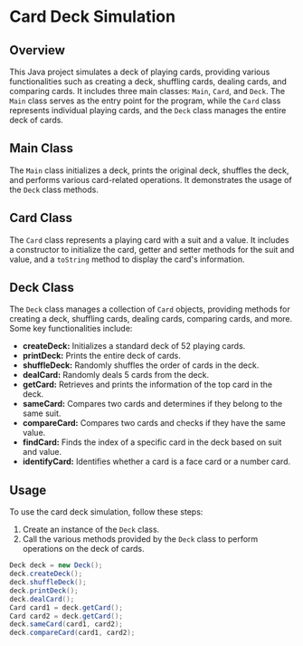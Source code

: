 # Card Deck Simulation

## Overview

This Java project simulates a deck of playing cards, providing various functionalities such as creating a deck, shuffling cards, dealing cards, and comparing cards. It includes three main classes: `Main`, `Card`, and `Deck`. The `Main` class serves as the entry point for the program, while the `Card` class represents individual playing cards, and the `Deck` class manages the entire deck of cards.

## Main Class

The `Main` class initializes a deck, prints the original deck, shuffles the deck, and performs various card-related operations. It demonstrates the usage of the `Deck` class methods.

## Card Class

The `Card` class represents a playing card with a suit and a value. It includes a constructor to initialize the card, getter and setter methods for the suit and value, and a `toString` method to display the card's information.

## Deck Class

The `Deck` class manages a collection of `Card` objects, providing methods for creating a deck, shuffling cards, dealing cards, comparing cards, and more. Some key functionalities include:

- **createDeck:** Initializes a standard deck of 52 playing cards.
- **printDeck:** Prints the entire deck of cards.
- **shuffleDeck:** Randomly shuffles the order of cards in the deck.
- **dealCard:** Randomly deals 5 cards from the deck.
- **getCard:** Retrieves and prints the information of the top card in the deck.
- **sameCard:** Compares two cards and determines if they belong to the same suit.
- **compareCard:** Compares two cards and checks if they have the same value.
- **findCard:** Finds the index of a specific card in the deck based on suit and value.
- **identifyCard:** Identifies whether a card is a face card or a number card.

## Usage

To use the card deck simulation, follow these steps:

1. Create an instance of the `Deck` class.
2. Call the various methods provided by the `Deck` class to perform operations on the deck of cards.

```java
Deck deck = new Deck();
deck.createDeck();
deck.shuffleDeck();
deck.printDeck();
deck.dealCard();
Card card1 = deck.getCard();
Card card2 = deck.getCard();
deck.sameCard(card1, card2);
deck.compareCard(card1, card2);
